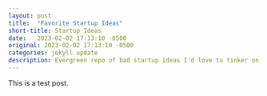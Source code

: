 ```yaml
---
layout: post
title:  "Favorite Startup Ideas"
short-title: Startup Ideas
date:   2023-02-02 17:13:10 -0500
original: 2023-02-02 17:13:10 -0500
categories: jekyll update
description: Evergreen repo of bad startup ideas I'd love to tinker on.
---
```

This is a test post.
